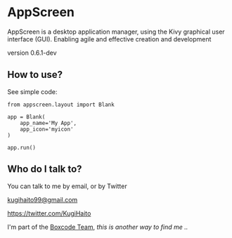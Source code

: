 # AppScreen

AppScreen is a desktop application manager, using the
Kivy graphical user interface (GUI). Enabling agile
and effective creation and development

version 0.6.1-dev

## How to use?

See simple code:
```
from appscreen.layout import Blank

app = Blank(
    app_name='My App',
    app_icon='myicon'
)

app.run()
```

## Who do I talk to?

You can talk to me by email, or by Twitter

kugihaito99@gmail.com

https://twitter.com/KugiHaito

I'm part of the [Boxcode Team](https://twitter.com/boxcodev), _this is another way to find me .._
